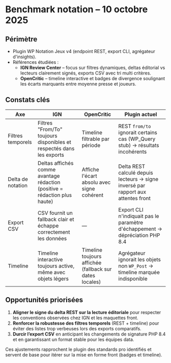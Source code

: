 # Benchmark notation – 10 octobre 2025

## Périmètre
- Plugin WP Notation Jeux v4 (endpoint REST, export CLI, agrégateur d'insights).
- Références étudiées :
  - **IGN Review Center** – focus sur filtres dynamiques, deltas éditorial vs lecteurs clairement signés, exports CSV avec tri multi critères.
  - **OpenCritic** – timeline interactive et badges de divergence soulignant les écarts marquants entre moyenne presse et joueurs.

## Constats clés
| Axe | IGN | OpenCritic | Plugin actuel |
| --- | --- | --- | --- |
| Filtres temporels | Filtres "From/To" toujours disponibles et respectés dans les exports | Timeline filtrable par période | REST `from/to` ignorait certains cas (WP_Query stub) → résultats incohérents |
| Delta de notation | Deltas affichés comme avantage rédaction (positive = rédaction plus haute) | Affiche l'écart absolu avec signe cohérent | Delta REST calculé depuis lecteurs → signe inversé par rapport aux attentes front |
| Export CSV | CSV fournit un fallback clair et échappe correctement les données | — | Export CLI n'indiquait pas le paramètre d'échappement → dépréciation PHP 8.4 |
| Timeline | Timeline interactive toujours active, même avec objets légers | Timeline toujours affichée (fallback sur dates locales) | Agrégateur ignorait les objets non `WP_Post` → timeline marquée indisponible |

## Opportunités priorisées
1. **Aligner le signe du delta REST sur la lecture éditoriale** pour respecter les conventions observées chez IGN et les maquettes front.
2. **Renforcer la robustesse des filtres temporels** (REST + timeline) pour éviter des listes trop verbeuses lors des exports comparatifs.
3. **Durcir l’export CSV** en anticipant les changements de signature PHP 8.4 et en garantissant un format stable pour les équipes data.

Ces ajustements rapprochent le plugin des standards pro identifiés et servent de base pour itérer sur la mise en forme front (badges et timeline).
